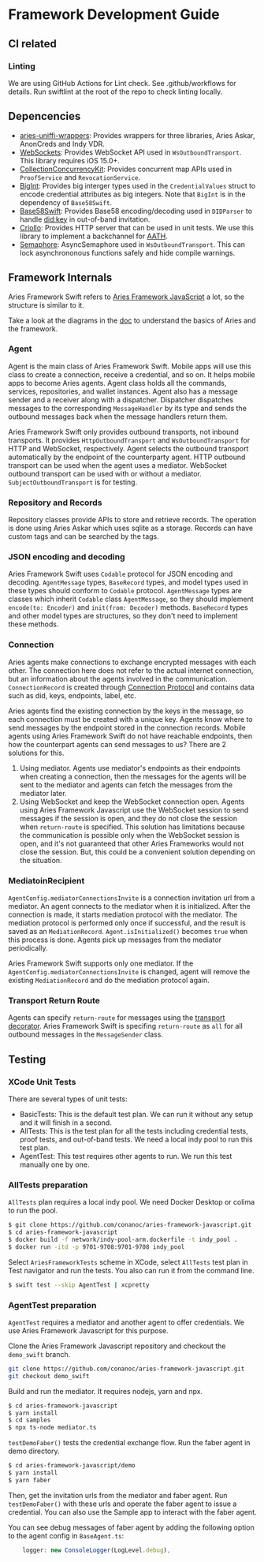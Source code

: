 # Framework Development Guide

## CI related

### Linting
We are using GitHub Actions for Lint check. See .github/workflows for details.
Run swiftlint at the root of the repo to check linting locally.

## Depencencies

- [aries-uniffi-wrappers](https://github.com/hyperledger/aries-uniffi-wrappers): Provides wrappers for three libraries, Aries Askar, AnonCreds and Indy VDR.
- [WebSockets](https://github.com/bhsw/concurrent-ws): Provides WebSocket API used in `WsOutboundTransport`. This library requires iOS 15.0+.
- [CollectionConcurrencyKit](https://github.com/JohnSundell/CollectionConcurrencyKit): Provides concurrent map APIs used in `ProofService` and `RevocationService`.
- [BigInt](https://github.com/attaswift/BigInt): Provides big interger types used in the `CredentialValues` struct to encode credential attributes as big integers. Note that `BigInt` is in the dependency of `Base58Swift`.
- [Base58Swift](https://github.com/keefertaylor/Base58Swift): Provides Base58 encoding/decoding used in `DIDParser` to handle [did:key](https://w3c-ccg.github.io/did-method-key/) in out-of-band invitation.
- [Criollo](https://github.com/thecatalinstan/Criollo): Provides HTTP server that can be used in unit tests. We use this library to implement a backchannel for [AATH](https://github.com/hyperledger/aries-agent-test-harness).
- [Semaphore](https://github.com/groue/Semaphore): AsyncSemaphore used in `WsOutboundTransport`. This can lock asynchrononous functions safely and hide compile warnings.

## Framework Internals

Aries Framework Swift refers to [Aries Framework JavaScript](https://github.com/hyperledger/aries-framework-javascript) a lot, so the structure is similar to it.

Take a look at the diagrams in the [doc](doc/dev_general.md) to understand the basics of Aries and the framework.

### Agent

Agent is the main class of Aries Framework Swift. Mobile apps will use this class to create a connection, receive a credential, and so on. It helps mobile apps to become Aries agents. Agent class holds all the commands, services, repositories, and wallet instances. Agent also has a message sender and a receiver along with a dispatcher. Dispatcher dispatches messages to the corresponding `MessageHandler` by its type and sends the outbound messages back when the message handlers return them.

Aries Framework Swift only provides outbound transports, not inbound transports. It provides `HttpOutboundTransport` and `WsOutboundTransport` for HTTP and WebSocket, respectively. Agent selects the outbound transport automatically by the endpoint of the counterparty agent. HTTP outbound transport can be used when the agent uses a mediator. WebSocket outbound transport can be used with or without a mediator. `SubjectOutboundTransport` is for testing.

### Repository and Records

Repository classes provide APIs to store and retrieve records. The operation is done using Aries Askar which uses sqlite as a storage. Records can have custom tags and can be searched by the tags.

### JSON encoding and decoding

Aries Framework Swift uses `Codable` protocol for JSON encoding and decoding. `AgentMessage` types, `BaseRecord` types, and model types used in these types should conform to `Codable` protocol. `AgentMessage` types are classes which inherit `Codable` class `AgentMessage`, so they should implement `encode(to: Encoder)` and `init(from: Decoder)` methods. `BaseRecord` types and other model types are structures, so they don't need to implement these methods.

### Connection

Aries agents make connections to exchange encrypted messages with each other. The connection here does not refer to the actual internet connection, but an information about the agents involved in the communication. `ConnectionRecord` is created through [Connection Protocol](https://github.com/hyperledger/aries-rfcs/tree/main/features/0160-connection-protocol) and contains data such as did, keys, endpoints, label, etc.

Aries agents find the existing connection by the keys in the message, so each connection must be created with a unique key. Agents know where to send messages by the endpoint stored in the connection records. Mobile agents using Aries Framework Swift do not have reachable endpoints, then how the counterpart agents can send messages to us? There are 2 solutions for this.
1. Using mediator. Agents use mediator's endpoints as their endpoints when creating a connection, then the messages for the agents will be sent to the mediator and agents can fetch the messages from the mediator later.
2. Using WebSocket and keep the WebSocket connection open. Agents using Aries Framework Javascript use the WebSocket session to send messages if the session is open, and they do not close the session when `return-route` is specified. This solution has limitations because the communication is possible only when the WebSocket session is open, and it's not guaranteed that other Aries Frameworks would not close the session. But, this could be a convenient solution depending on the situation.

### MediatoinRecipient

`AgentConfig.mediatorConnectionsInvite` is a connection invitation url from a mediator. An agent connects to the mediator when it is initialized. After the connection is made, it starts mediation protocol with the mediator. The mediation protocol is performed only once if successful, and the result is saved as an `MediationRecord`. `Agent.isInitialized()` becomes `true` when this process is done. Agents pick up messages from the mediator periodically.

Aries Framework Swift supports only one mediator. If the `AgentConfig.mediatorConnectionsInvite` is changed, agent will remove the existing `MediationRecord` and do the mediation protocol again.

### Transport Return Route

Agents can specify `return-route` for messages using the [transport decorator](https://github.com/hyperledger/aries-rfcs/tree/main/features/0092-transport-return-route). Aries Framework Swift is specifing `return-route` as `all` for all outbound messages in the `MessageSender` class.

## Testing

### XCode Unit Tests

There are several types of unit tests:
- BasicTests: This is the default test plan. We can run it without any setup and it will finish in a second.
- AllTests: This is the test plan for all the tests including credential tests, proof tests, and out-of-band tests. We need a local indy pool to run this test plan.
- AgentTest: This test requires other agents to run. We run this test manually one by one.

### AllTests preparation

`AllTests` plan requires a local indy pool. We need Docker Desktop or colima to run the pool.

```bash
$ git clone https://github.com/conanoc/aries-framework-javascript.git
$ cd aries-framework-javascript
$ docker build -f network/indy-pool-arm.dockerfile -t indy_pool .
$ docker run -itd -p 9701-9708:9701-9708 indy_pool
```

Select `AriesFrameworkTests` scheme in XCode, select `AllTests` test plan in Test navigator and run the tests. You also can run it from the command line.

```bash
$ swift test --skip AgentTest | xcpretty
```

### AgentTest preparation

`AgentTest` requires a mediator and another agent to offer credentials. We use Aries Framework Javascript for this purpose.

Clone the Aries Framework Javascript repository and checkout the `demo_swift` branch.
```bash
git clone https://github.com/conanoc/aries-framework-javascript.git
git checkout demo_swift
```

Build and run the mediator. It requires nodejs, yarn and npx.
```bash
$ cd aries-framework-javascript
$ yarn install
$ cd samples
$ npx ts-node mediator.ts
```

`testDemoFaber()` tests the credential exchange flow.
Run the faber agent in demo directory.
```bash
$ cd aries-framework-javascript/demo
$ yarn install
$ yarn faber
```

Then, get the invitation urls from the mediator and faber agent.
Run `testDemoFaber()` with these urls and operate the faber agent to issue a credential.
You can also use the Sample app to interact with the faber agent.

You can see debug messages of faber agent by adding the following option to the agent config in `BaseAgent.ts`:
```javascript
    logger: new ConsoleLogger(LogLevel.debug),
```
